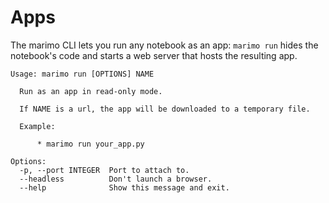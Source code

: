 # Apps

The marimo CLI lets you run any notebook as an app: `marimo run` hides the
notebook's code and starts a web server that hosts the resulting app. 

```
Usage: marimo run [OPTIONS] NAME

  Run as an app in read-only mode.

  If NAME is a url, the app will be downloaded to a temporary file.

  Example:

      * marimo run your_app.py

Options:
  -p, --port INTEGER  Port to attach to.
  --headless          Don't launch a browser.
  --help              Show this message and exit.
```
